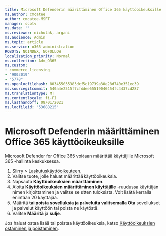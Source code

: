 ```yaml
---
title: Microsoft Defenderin määrittäminen Office 365 käyttöoikeuksille
ms.author: cmcatee
author: cmcatee-MSFT
manager: scotv
ms.date: ''
ms.reviewer: nicholak, argani
ms.audience: Admin
ms.topic: article
ms.service: o365-administration
ROBOTS: NOINDEX, NOFOLLOW
localization_priority: Normal
ms.collection: Adm_O365
ms.custom:
- commerce_licensing
- "9003019"
- "5778"
ms.openlocfilehash: 803455035383dcf5c19739a30e28d740e351ec39
ms.sourcegitcommit: 540a4e2515f7cfddee65519046454fc4437cd287
ms.translationtype: MT
ms.contentlocale: fi-FI
ms.lasthandoff: 08/01/2021
ms.locfileid: "53688215"
---
```

# <a name="assign-microsoft-defender-for-office-365-licenses"></a>Microsoft Defenderin määrittäminen Office 365 käyttöoikeuksille

Microsoft Defender for Office 365 voidaan määrittää käyttäjille Microsoft 365 -hallinta keskuksessa.

1. Siirry   >  [Laskutuskäyttöoikeuteen.](https://go.microsoft.com/fwlink/p/?linkid=842264)
2. Valitse tuote, jolle haluat määrittää käyttöoikeuksia.
3. Napsauta **Käyttöoikeuksien määrittäminen**.
4. Aloita **Käyttöoikeuksien määrittäminen käyttäjille**  -ruudussa käyttäjän nimen kirjoittaminen ja valitse se sitten tuloksista. Voit lisätä kerralla enintään 20 käyttäjää.
5. Määritä **tai poista sovelluksia ja palveluita valitsemalla Ota**  sovellukset ja palvelut käyttöön tai poista ne käytöstä.
6. Valitse **Määritä** ja  **sulje**.

Jos haluat ostaa lisää tai poistaa käyttöoikeuksia, katso [Käyttöoikeuksien ostaminen ja poistaminen](/microsoft-365/commerce/licenses/buy-licenses#buy-or-remove-licenses-for-your-business-subscription).